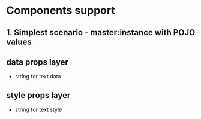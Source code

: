 # Components support

## 1. Simplest scenario - master:instance with POJO values

## data props layer

- string for text data

## style props layer

- string for text style
